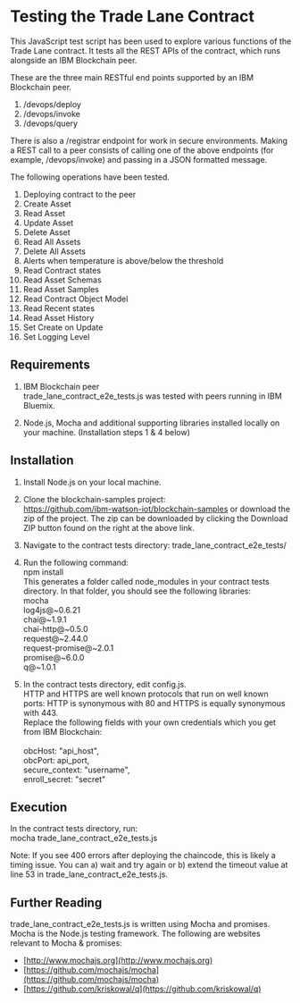 # Testing the Trade Lane Contract

This JavaScript test script has been used to explore various functions of the Trade Lane contract. It tests all the REST APIs of the contract, which runs alongside an IBM Blockchain peer.

These are the three main RESTful end points supported by an IBM Blockchain peer. 
  1.	/devops/deploy
  2.	/devops/invoke
  3.	/devops/query

There is also a /registrar endpoint for work in secure environments.
Making a REST call to a peer consists of calling one of the above endpoints (for example, /devops/invoke) and passing in a JSON formatted message. 

The following operations have been tested.
1.	Deploying contract to the peer
2.	Create Asset
3.	Read Asset
4.	Update Asset
5.	Delete Asset
6.	Read All Assets
7.	Delete All Assets
8.	Alerts when temperature is above/below the threshold
9.	Read Contract states
10.	Read Asset Schemas
11.	Read Asset Samples
12.	Read Contract Object Model
13.	Read Recent states
14.	Read Asset History
15.	Set Create on Update
16.	Set Logging Level

## Requirements

1. IBM Blockchain peer  
trade_lane_contract_e2e_tests.js was tested with peers running in IBM Bluemix.

2. Node.js, Mocha and additional supporting libraries installed locally on your machine. (Installation steps 1 & 4 below)


## Installation

1. Install Node.js on your local machine.

2. Clone the blockchain-samples project:  
https://github.com/ibm-watson-iot/blockchain-samples   or download the zip of the project. The zip can be downloaded by clicking the Download ZIP button found on the right at the above link.

3.  Navigate to the contract tests directory: trade_lane_contract_e2e_tests/  

4. Run the following command:  
npm install  
  This generates a folder called node_modules in your contract tests directory. In that folder, you should see the following libraries:  
mocha  
log4js@~0.6.21  
chai@~1.9.1  
chai-http@~0.5.0  
request@~2.44.0  
request-promise@~2.0.1  
promise@~6.0.0  
q@~1.0.1  

5. In the contract tests directory, edit config.js.  
HTTP and HTTPS are well known protocols that run on well known ports: HTTP is synonymous with 80 and HTTPS is equally synonymous with 443.  
Replace the following fields with your own credentials which you get from IBM Blockchain:  
    <br>obcHost: "api_host",  
    obcPort: api_port,  
    secure_context: "username",  
    enroll_secret: "secret"

## Execution

In the contract tests directory, run:  
mocha trade_lane_contract_e2e_tests.js

Note: If you see 400 errors after deploying the chaincode, this is likely a timing issue.  You can a) wait and try again or b) extend the timeout value at line 53 in trade_lane_contract_e2e_tests.js.

## Further Reading

trade_lane_contract_e2e_tests.js is written using Mocha and promises. Mocha is the Node.js testing framework. The following are websites relevant to Mocha & promises:

  * [http://www.mochajs.org](http://www.mochajs.org)
  * [https://github.com/mochajs/mocha](https://github.com/mochajs/mocha)
  * [https://github.com/kriskowal/q](https://github.com/kriskowal/q)
